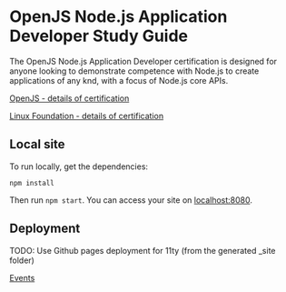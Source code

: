 # OpenJS Node.js Application Developer Study Guide

The OpenJS Node.js Application Developer certification is designed for anyone looking to demonstrate competence with Node.js to create applications of any knd, with a focus of Node.js core APIs.

[OpenJS - details of certification](https://openjsf.org/certification/)

[Linux Foundation - details of certification](https://training.linuxfoundation.org/certification/jsnad/)

## Local site

To run locally, get the dependencies:

```
npm install
```

Then run `npm start`. You can access your site on [localhost:8080](http://localhost:8080).

## Deployment

TODO: Use Github pages deployment for 11ty (from the generated \_site folder)

[Events](/events/events.md)
